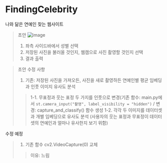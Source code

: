 # FindingCelebrity
나와 닮은 연예인 찾는 웹사이트

> 초안
> ![image](https://github.com/user-attachments/assets/1253c74d-c88a-4648-91b6-44cd9029d18f)
> 1. 좌측 사이드바에서 성별 선택
> 2. 저장된 사진을 불러올 것인지, 웹캠으로 사진 촬영할 것인지 선택
> 3. 결과 출력

> 초안 수정 사항
> 1. 기존: 저장된 사진을 가져오든, 사진을 새로 촬영하든 연예인별 평균 임베딩과 인풋 이미지 유사도 분석
>> 1-1. 무표정과 웃는 표정 두 가지를 인풋으로 변경(기존 함수: main.py에서 ```st.camera_input("촬영", label_visibility = "hidden")``` / 변경: capture_and_classify() 함수 생성 
>> 1-2. 각각 두 이미지를 데이터셋과 개별 임베딩으로 유사도 분석 (사용자의 웃는 표정과 무표정이 데이터셋의 연예인과 얼마나 유사한지 보기 위함)


수정 예정
> 1. 기존 함수 cv2.VideoCapture(0) 교체
>> 이유: 느림
